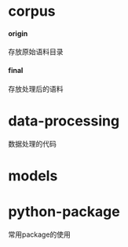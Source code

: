 # corpus

#### origin
存放原始语料目录

#### final
存放处理后的语料


# data-processing
数据处理的代码

# models


# python-package
常用package的使用